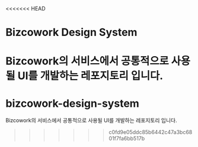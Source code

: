 <<<<<<< HEAD
# Bizcowork Design System

Bizcowork의 서비스에서 공통적으로 사용될 UI를 개발하는 레포지토리 입니다.
=======
# bizcowork-design-system
Bizcowork의 서비스에서 공통적으로 사용될 UI를 개발하는 레포지토리 입니다.
>>>>>>> c0fd9e05ddc85b6442c47a3bc6801f7fa6bb517b
